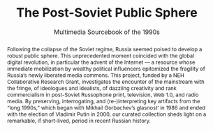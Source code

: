 ---
done: false
pid: soviet-sphere
title: The Post-Soviet Public Sphere
subtitle: Multimedia Sourcebook of the 1990s
category: Externally Funded
cohort_year:
abstract: Following the collapse of the Soviet regime, Russia seemed poised to develop
  a robust public sphere. This unprecedented moment coincided with the global digital
  revolution, in particular the advent of the Internet — a resource whose immediate
  mobilization by wealthy political influencers epitomized the fragility of Russia’s
  newly liberated media commons. This project, funded by a NEH Collaborative Research
  Grant, investigates the encounter of the mainstream with the fringe, of ideologues
  and idealists, of dazzling creativity and rank commercialism in post-Soviet Russophone
  print, television, Web 1.0, and radio media. By preserving, interrogating, and (re-)interpreting
  key artifacts from the “long 1990s,” which began with Mikhail Gorbachev’s glasnost’
  in 1986 and ended with the election of Vladimir Putin in 2000, our curated collection
  sheds light on a remarkable, if short-lived, period in recent Russian history.
limerick: |-
  in the days of mikhail gorbechov
  russian publics felt like great improv
  to prod from localhost
  we push the glasnost
  a media russophone ever so suave
pis:
- vinkour
link: https://www.postsoviet90s.com/
local_image: soviet-sphere.jpg
original_img: https://images.squarespace-cdn.com/content/v1/59836ba83e00be476e5686a5/1501801511310-OM7GCIPWGCYXIJXIPG8E/image-asset.jpeg?format=1500w
layout: project
---